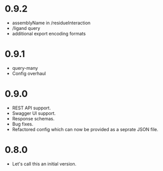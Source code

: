 # 0.9.2
* assemblyName in /residueInteraction
* /ligand query
* additional export encoding formats

# 0.9.1
* query-many
* Config overhaul

# 0.9.0
* REST API support.
* Swagger UI support.
* Response schemas.
* Bug fixes.
* Refactored config which can now be provided as a seprate JSON file.

# 0.8.0
* Let's call this an initial version.